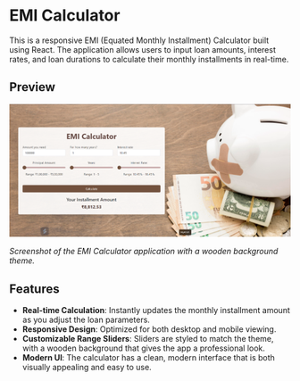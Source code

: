 <h1>EMI Calculator</h1>

<p>This is a responsive EMI (Equated Monthly Installment) Calculator built using React. The application allows users to input loan amounts, interest rates, and loan durations to calculate their monthly installments in real-time.</p>

<h2>Preview</h2>

<img src="./public/Screenshot.png" alt="EMI Calculator Preview">

<p><em>Screenshot of the EMI Calculator application with a wooden background theme.</em></p>

<h2>Features</h2>

<ul>
  <li><strong>Real-time Calculation</strong>: Instantly updates the monthly installment amount as you adjust the loan parameters.</li>
  <li><strong>Responsive Design</strong>: Optimized for both desktop and mobile viewing.</li>
  <li><strong>Customizable Range Sliders</strong>: Sliders are styled to match the theme, with a wooden background that gives the app a professional look.</li>
  <li><strong>Modern UI</strong>: The calculator has a clean, modern interface that is both visually appealing and easy to use.</li>
</ul>


